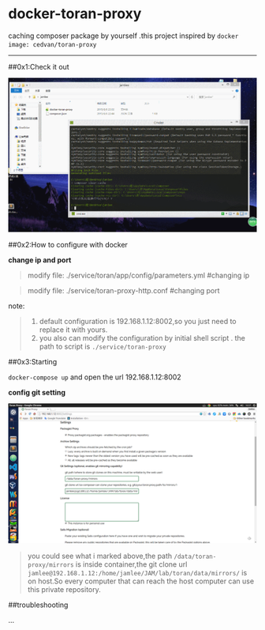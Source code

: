 # docker-toran-proxy

caching composer package by yourself .this project inspired by `docker image: cedvan/toran-proxy`

---

##0x1:Check it out

![install](https://raw.githubusercontent.com/Jamlee/docker-toran-proxy/master/asset/install.gif)

##0x2:How to configure with docker

**change ip and port**

>  modify file: ./service/toran/app/config/parameters.yml #changing ip

>  modify file: ./service/toran-proxy-http.conf #changing port

note:

>  1. default configuration is 192.168.1.12:8002,so you just need to replace  it with yours.
>  2. you also can modify the configuration by initial shell script . the path to script is `./service/toran-proxy`


##0x3:Starting

`docker-compose up` and open the url 192.168.1.12:8002

**config git setting**

![config](https://raw.githubusercontent.com/Jamlee/docker-toran-proxy/master/asset/config.png)

> you could see what i marked above,the path `/data/toran-proxy/mirrors` is inside container,the git clone url `jamlee@192.168.1.12:/home/jamlee/JAM/lab/toran/data/mirrors/` is on host.So every computer that can reach the host computer can use this private repository.



##troubleshooting

...




